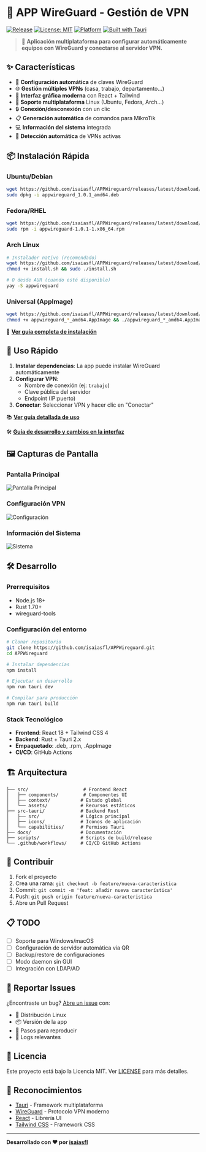 # 🔐 APP WireGuard - Gestión de VPN

[![Release](https://img.shields.io/github/v/release/isaiasfl/APPWireguard)](https://github.com/isaiasfl/APPWireguard/releases)
[![License: MIT](https://img.shields.io/badge/License-MIT-yellow.svg)](https://opensource.org/licenses/MIT)
[![Platform](https://img.shields.io/badge/platform-Linux-blue)](https://github.com/isaiasfl/APPWireguard)
[![Built with Tauri](https://img.shields.io/badge/built%20with-Tauri-24C8DB)](https://tauri.app/)

> 🚀 **Aplicación multiplataforma para configurar automáticamente equipos con WireGuard y conectarse al servidor VPN.**

## ✨ Características

- 🔧 **Configuración automática** de claves WireGuard
- 🌐 **Gestión múltiples VPNs** (casa, trabajo, departamento...)
- 📱 **Interfaz gráfica moderna** con React + Tailwind
- 🐧 **Soporte multiplataforma** Linux (Ubuntu, Fedora, Arch...)
- 🔒 **Conexión/desconexión** con un clic
- 📋 **Generación automática** de comandos para MikroTik
- 💻 **Información del sistema** integrada
- 🎯 **Detección automática** de VPNs activas

## 📦 Instalación Rápida

### Ubuntu/Debian

```bash
wget https://github.com/isaiasfl/APPWireguard/releases/latest/download/appwireguard_1.0.1_amd64.deb
sudo dpkg -i appwireguard_1.0.1_amd64.deb
```

### Fedora/RHEL

```bash
wget https://github.com/isaiasfl/APPWireguard/releases/latest/download/appwireguard-1.0.1-1.x86_64.rpm
sudo rpm -i appwireguard-1.0.1-1.x86_64.rpm
```

### Arch Linux

```bash
# Instalador nativo (recomendado)
wget https://github.com/isaiasfl/APPWireguard/releases/latest/download/install.sh
chmod +x install.sh && sudo ./install.sh

# O desde AUR (cuando esté disponible)
yay -S appwireguard
```

### Universal (AppImage)

```bash
wget https://github.com/isaiasfl/APPWireguard/releases/latest/download/appwireguard_*_amd64.AppImage
chmod +x appwireguard_*_amd64.AppImage && ./appwireguard_*_amd64.AppImage
```

📖 **[Ver guía completa de instalación](docs/INSTALLATION.md)**

## 🚀 Uso Rápido

1. **Instalar dependencias**: La app puede instalar WireGuard automáticamente
2. **Configurar VPN**:
   - Nombre de conexión (ej: `trabajo`)
   - Clave pública del servidor
   - Endpoint (IP:puerto)
3. **Conectar**: Seleccionar VPN y hacer clic en "Conectar"

📚 **[Ver guía detallada de uso](docs/USAGE.md)**

🛠️ **[Guía de desarrollo y cambios en la interfaz](docs/DEVELOPMENT.md)**

## 🖼️ Capturas de Pantalla

### Pantalla Principal

![Pantalla Principal](docs/screenshots/main.png)

### Configuración VPN

![Configuración](docs/screenshots/config.png)

### Información del Sistema

![Sistema](docs/screenshots/system.png)

## 🛠️ Desarrollo

### Prerrequisitos

- Node.js 18+
- Rust 1.70+
- wireguard-tools

### Configuración del entorno

```bash
# Clonar repositorio
git clone https://github.com/isaiasfl/APPWireguard.git
cd APPWireguard

# Instalar dependencias
npm install

# Ejecutar en desarrollo
npm run tauri dev

# Compilar para producción
npm run tauri build
```

### Stack Tecnológico

- **Frontend**: React 18 + Tailwind CSS 4
- **Backend**: Rust + Tauri 2.x
- **Empaquetado**: .deb, .rpm, .AppImage
- **CI/CD**: GitHub Actions

## 🏗️ Arquitectura

```
├── src/                    # Frontend React
│   ├── components/         # Componentes UI
│   ├── context/           # Estado global
│   └── assets/            # Recursos estáticos
├── src-tauri/             # Backend Rust
│   ├── src/               # Lógica principal
│   ├── icons/             # Iconos de aplicación
│   └── capabilities/      # Permisos Tauri
├── docs/                  # Documentación
├── scripts/               # Scripts de build/release
└── .github/workflows/     # CI/CD GitHub Actions
```

## 🤝 Contribuir

1. Fork el proyecto
2. Crea una rama: `git checkout -b feature/nueva-caracteristica`
3. Commit: `git commit -m 'feat: añadir nueva característica'`
4. Push: `git push origin feature/nueva-caracteristica`
5. Abre un Pull Request

## 📋 TODO

- [ ] Soporte para Windows/macOS
- [ ] Configuración de servidor automática via QR
- [ ] Backup/restore de configuraciones
- [ ] Modo daemon sin GUI
- [ ] Integración con LDAP/AD

## 🐛 Reportar Issues

¿Encontraste un bug? [Abre un issue](https://github.com/isaiasfl/APPWireguard/issues/new) con:

- 🐧 Distribución Linux
- 📦 Versión de la app
- 🔧 Pasos para reproducir
- 📝 Logs relevantes

## 📄 Licencia

Este proyecto está bajo la Licencia MIT. Ver [LICENSE](LICENSE) para más detalles.

## 🙏 Reconocimientos

- [Tauri](https://tauri.app/) - Framework multiplataforma
- [WireGuard](https://www.wireguard.com/) - Protocolo VPN moderno
- [React](https://reactjs.org/) - Librería UI
- [Tailwind CSS](https://tailwindcss.com/) - Framework CSS

---

**Desarrollado con ❤️ por [isaiasfl](https://github.com/isaiasfl)**
